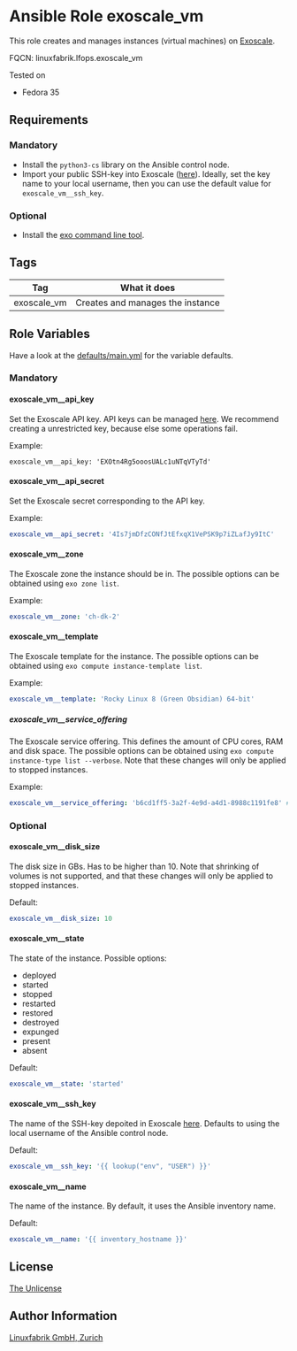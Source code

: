 # Ansible Role exoscale_vm

This role creates and manages instances (virtual machines) on [Exoscale](https://www.exoscale.com/).

FQCN: linuxfabrik.lfops.exoscale_vm

Tested on

* Fedora 35


## Requirements

### Mandatory

* Install the `python3-cs` library on the Ansible control node.
* Import your public SSH-key into Exoscale ([here](https://portal.exoscale.com/compute/keypairs)). Ideally, set the key name to your local username, then you can use the default value for `exoscale_vm__ssh_key`.


### Optional

* Install the [exo command line tool](https://github.com/exoscale/cli/releases).


## Tags

| Tag         | What it does                     |
| ---         | ------------                     |
| exoscale_vm | Creates and manages the instance |


## Role Variables

Have a look at the [defaults/main.yml](https://github.com/Linuxfabrik/lfops/blob/main/roles/exoscale_vm/defaults/main.yml) for the variable defaults.


### Mandatory

#### exoscale_vm__api_key

Set the Exoscale API key. API keys can be managed [here](https://portal.exoscale.com/iam/api-keys).
We recommend creating a unrestricted key, because else some operations fail.

Example:

    exoscale_vm__api_key: 'EXOtn4Rg5ooosUALc1uNTqVTyTd'


#### exoscale_vm__api_secret

Set the Exoscale secret corresponding to the API key.

Example:
```yaml
exoscale_vm__api_secret: '4Is7jmDfzCONfJtEfxqX1VePSK9p7iZLafJy9ItC'
```


#### exoscale_vm__zone

The Exoscale zone the instance should be in.  The possible options can be obtained using `exo zone list`.

Example:
```yaml
exoscale_vm__zone: 'ch-dk-2'
```


#### exoscale_vm__template

The Exoscale template for the instance. The possible options can be obtained using `exo compute instance-template list`.

Example:
```yaml
exoscale_vm__template: 'Rocky Linux 8 (Green Obsidian) 64-bit'
```


##### exoscale_vm__service_offering

The Exoscale service offering. This defines the amount of CPU cores, RAM and disk space. The possible options can be obtained using `exo compute instance-type list --verbose`. Note that these changes will only be applied to stopped instances.

Example:
```yaml
exoscale_vm__service_offering: 'b6cd1ff5-3a2f-4e9d-a4d1-8988c1191fe8' # standard.tiny
```


### Optional

#### exoscale_vm__disk_size

The disk size in GBs. Has to be higher than 10. Note that shrinking of volumes is not supported, and that these changes will only be applied to stopped instances.

Default:
```yaml
exoscale_vm__disk_size: 10
```

#### exoscale_vm__state

The state of the instance. Possible options:

* deployed
* started
* stopped
* restarted
* restored
* destroyed
* expunged
* present
* absent

Default:
```yaml
exoscale_vm__state: 'started'
```


#### exoscale_vm__ssh_key

The name of the SSH-key depoited in Exoscale [here](https://portal.exoscale.com/compute/keypairs). Defaults to using the local username of the Ansible control node.

Default:
```yaml
exoscale_vm__ssh_key: '{{ lookup("env", "USER") }}'
```


#### exoscale_vm__name

The name of the instance. By default, it uses the Ansible inventory name.

Default:
```yaml
exoscale_vm__name: '{{ inventory_hostname }}'
```


## License

[The Unlicense](https://unlicense.org/)


## Author Information

[Linuxfabrik GmbH, Zurich](https://www.linuxfabrik.ch)
